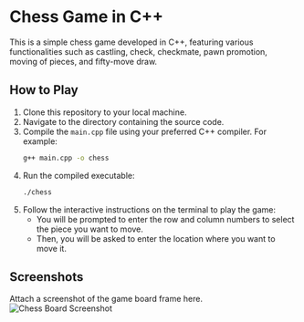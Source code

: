 # Chess Game in C++

This is a simple chess game developed in C++, featuring various functionalities such as castling, check, checkmate, pawn promotion, moving of pieces, and fifty-move draw.

## How to Play

1. Clone this repository to your local machine.
2. Navigate to the directory containing the source code.
3. Compile the `main.cpp` file using your preferred C++ compiler. For example:
    ```bash
    g++ main.cpp -o chess
    ```
4. Run the compiled executable:
    ```bash
    ./chess
    ```
5. Follow the interactive instructions on the terminal to play the game:
    - You will be prompted to enter the row and column numbers to select the piece you want to move.
    - Then, you will be asked to enter the location where you want to move it.

## Screenshots

Attach a screenshot of the game board frame here.
![Chess Board Screenshot](/screenshot/board.png)
